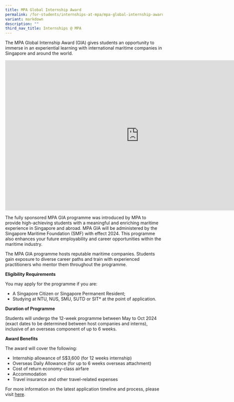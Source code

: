 ```yaml
---
title: MPA Global Internship Award
permalink: /for-students/internships-at-mpa/mpa-global-internship-award/
variant: markdown
description: ""
third_nav_title: Internships @ MPA
---
```

The MPA Global Internship Award (GIA) gives students an opportunity to immerse in an experiential learning with international maritime companies in Singapore and around the world.

<iframe allowfullscreen="" allow="accelerometer; autoplay; clipboard-write; encrypted-media; gyroscope; picture-in-picture; web-share" frameborder="0" title="YouTube video player" src="https://www.youtube.com/embed/RVzeNxuXHHU?si=XfosNM27KLNncI_w" height="480" width="854"></iframe>

The fully sponsored MPA GIA programme was introduced by MPA to provide high-achieving students with a meaningful and enriching maritime experience in Singapore and abroad. MPA GIA will be administered by the Singapore Maritime Foundation (SMF) with effect 2024. This programme also enhances your future employability and career opportunities within the maritime industry.

The MPA GIA programme hosts reputable maritime companies. Students gain exposure to diverse career paths and train with experienced practitioners who mentor them throughout the programme.

**Eligibility Requirements**

You may apply for the programme if you are:

*   A Singapore Citizen or Singapore Permanent Resident;
*   Studying at NTU, NUS, SMU, SUTD or SIT* at the point of application.


**Duration of Programme**

Students will undergo the 12-week programme between May to Oct 2024 (exact dates to be determined between host companies and interns), inclusive of an overseas component of up to 6 weeks.

**Award Benefits**

The award will cover the following:

*   Internship allowance of S$3,600 (for 12 weeks internship)
*   Overseas Daily Allowance (for up to 6 weeks overseas attachment)&nbsp;
*   Cost of return economy-class airfare
*   Accommodation
*   Travel insurance and other travel-related expenses


For more information on the latest application timeline and process, please visit [here](https://safe.menlosecurity.com/https://www.mpa.gov.sg/events-careers/education-and-scholarships/maritime-attachments/mpa-global-internship-award).
